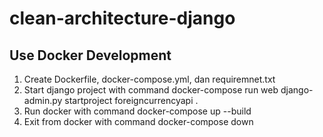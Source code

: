 # clean-architecture-django

## Use Docker Development
1. Create Dockerfile, docker-compose.yml, dan requiremnet.txt
1. Start django project with command docker-compose run web django-admin.py startproject foreigncurrencyapi .
1. Run docker with command docker-compose up --build
1. Exit from docker with command docker-compose down
